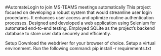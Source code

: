 #AutomateLogin to join MS-TEAMS meetings automatically
This project focused on developing a robust system that would streamline user login procedures.
It enhances user access and optimize routine authentication processes.
Designed and developed a web application using Selenium for automated end-to-end testing.
Employed SQLite as the project’s backend database to store user data securely and efficiently.

Setup
Download the webdriver for your browser of choice.
Setup a virtual environment.
Run the following command:
pip install -r requirements.txt 
